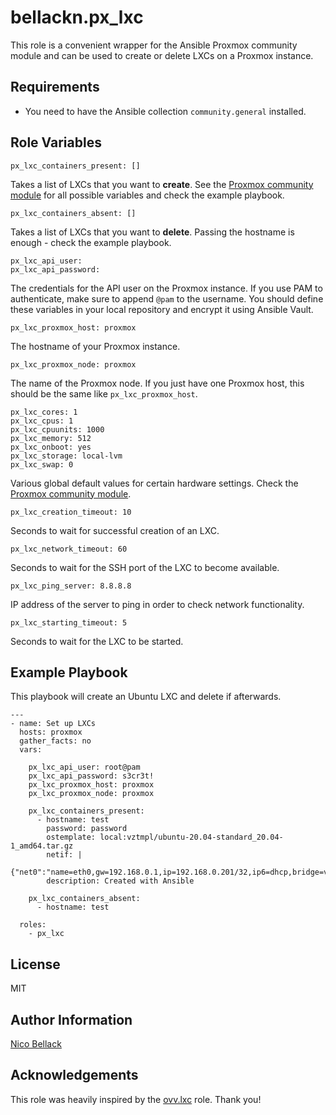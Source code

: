 bellackn.px_lxc
===============

This role is a convenient wrapper for the Ansible Proxmox community module and can be used to create or delete LXCs on a
Proxmox instance.

Requirements
------------

* You need to have the Ansible collection `community.general` installed.

Role Variables
--------------

    px_lxc_containers_present: []

Takes a list of LXCs that you want to **create**. See the [Proxmox community module](px_community_module) for all possible 
variables and check the example playbook.

    px_lxc_containers_absent: []

Takes a list of LXCs that you want to **delete**. Passing the hostname is enough - check the example playbook.

    px_lxc_api_user:
    px_lxc_api_password:

The credentials for the API user on the Proxmox instance. If you use PAM to authenticate, make sure to append `@pam` to
the username. You should define these variables in your local repository and encrypt it using Ansible Vault.

    px_lxc_proxmox_host: proxmox

The hostname of your Proxmox instance.

    px_lxc_proxmox_node: proxmox

The name of the Proxmox node. If you just have one Proxmox host, this should be the same like `px_lxc_proxmox_host`.

    px_lxc_cores: 1
    px_lxc_cpus: 1
    px_lxc_cpuunits: 1000
    px_lxc_memory: 512
    px_lxc_onboot: yes
    px_lxc_storage: local-lvm
    px_lxc_swap: 0

Various global default values for certain hardware settings. Check the [Proxmox community module](px_community_module).

    px_lxc_creation_timeout: 10

Seconds to wait for successful creation of an LXC.

    px_lxc_network_timeout: 60

Seconds to wait for the SSH port of the LXC to become available.

    px_lxc_ping_server: 8.8.8.8

IP address of the server to ping in order to check network functionality.

    px_lxc_starting_timeout: 5

Seconds to wait for the LXC to be started.

Example Playbook
----------------

This playbook will create an Ubuntu LXC and delete if afterwards.

    ---
    - name: Set up LXCs
      hosts: proxmox
      gather_facts: no
      vars:

        px_lxc_api_user: root@pam
        px_lxc_api_password: s3cr3t!
        px_lxc_proxmox_host: proxmox
        px_lxc_proxmox_node: proxmox

        px_lxc_containers_present:
          - hostname: test
            password: password
            ostemplate: local:vztmpl/ubuntu-20.04-standard_20.04-1_amd64.tar.gz
            netif: |
              {"net0":"name=eth0,gw=192.168.0.1,ip=192.168.0.201/32,ip6=dhcp,bridge=vmbr0"}
            description: Created with Ansible
    
        px_lxc_containers_absent:
          - hostname: test
    
      roles:
        - px_lxc

License
-------

MIT

Author Information
------------------

[Nico Bellack](mailto:bellack.n@gmail.com)

Acknowledgements
----------------

This role was heavily inspired by the [ovv.lxc](https://github.com/ovv/ansible-role-proxmox-lxc) role. Thank you!

[px_community_module]: https://docs.ansible.com/ansible/latest/collections/community/general/proxmox_module.html

